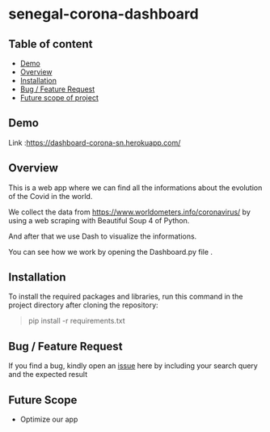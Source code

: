 # senegal-corona-dashboard
## Table of content
* [Demo](https://github.com/Lamtorodo/senegal-corona-dashboard#demo)
* [Overview](https://github.com/senegal-corona-dashboard#overview)
* [Installation](https://github.com/Lamtorodo/senegal-corona-dashboard#installation)
* [Bug / Feature Request](https://github.com/Lamtorodo/senegal-corona-dashboard#bug--feature-request)
* [Future scope of project](https://github.com/Lamtorodo/senegal-corona-dashboard#future-scope)

## Demo
Link :https://dashboard-corona-sn.herokuapp.com/ 

## Overview 
This is a web app where we can find all the informations about the evolution of the Covid in the world.

We collect the data from https://www.worldometers.info/coronavirus/ by using a web scraping with Beautiful Soup 4 of Python.

And after that we use Dash to visualize the informations.

You can see how we work by opening the Dashboard.py file .

## Installation
To install the required packages and libraries, run this command in the project directory after cloning the repository:
> pip install -r requirements.txt

## Bug / Feature Request

If you find a bug, kindly open an [issue](https://github.com/Lamtorodo/senegal-corona-dashboard/issue) here by including your search query and the expected result

## Future Scope 
* Optimize our app


